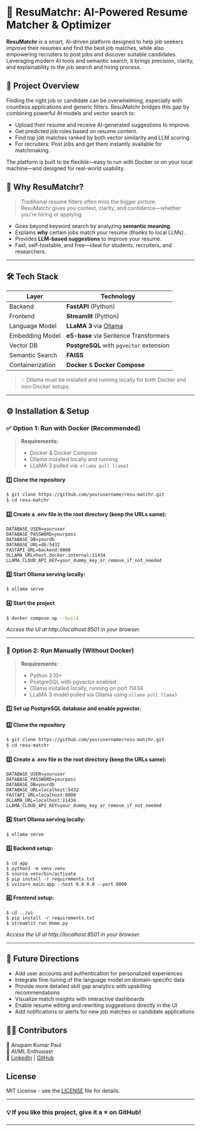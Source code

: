 # 🧠 ResuMatchr: AI-Powered Resume Matcher & Optimizer
**ResuMatchr** is a smart, AI-driven platform designed to help job seekers improve their resumes and find the best job matches, while also empowering recruiters to post jobs and discover suitable candidates. Leveraging modern AI tools and semantic search, it brings precision, clarity, and explainability to the job search and hiring process.

## 🚀 Project Overview
Finding the right job or candidate can be overwhelming, especially with countless applications and generic filters. ResuMatchr bridges this gap by combining powerful AI models and vector search to:
- Upload their resume and receive AI-generated suggestions to improve.
- Get predicted job roles based on resume content.
- Find top job matches ranked by both vector similarity and LLM scoring.
- For recruiters: Post jobs and get them instantly available for matchmaking.

The platform is built to be flexible—easy to run with Docker or on your local machine—and designed for real-world usability.

## 🎯 Why ResuMatchr?

> Traditional resume filters often miss the bigger picture.  
> ResuMatchr gives you context, clarity, and confidence—whether you're hiring or applying.

- Goes beyond keyword search by analyzing **semantic meaning**.
- Explains **why** certain jobs match your resume (thanks to local LLMs).
- Provides **LLM-based suggestions** to improve your resume.
- Fast, self-hostable, and free—ideal for students, recruiters, and researchers.

---

## 🛠️ Tech Stack

| Layer            | Technology                                           |
|------------------|-------------------------------------------------------|
| Backend          | **FastAPI** (Python)                                  |
| Frontend         | **Streamlit** (Python)                                |
| Language Model   | **LLaMA 3** via [Ollama](https://ollama.com/)         |
| Embedding Model  | **e5-base** via Sentence Transformers                 |
| Vector DB        | **PostgreSQL** with `pgvector` extension              |
| Semantic Search  | **FAISS**                                             |
| Containerization | **Docker** & **Docker Compose**                       |

> 💡 Ollama must be installed and running locally for both Docker and non-Docker setups.

---

## ⚙️ Installation & Setup
### ✅ Option 1: Run with Docker (Recommended)
> **Requirements:**
> - Docker & Docker Compose
> - Ollama installed locally and running
> - LLaMA 3 pulled via: `ollama pull llama3`

#### 1️⃣ Clone the repository
```bash
$ git clone https://github.com/yourusername/resu-matchr.git
$ cd resu-matchr
```
#### 2️⃣ Create a .env file in the root directory (keep the URLs same):
```
DATABASE_USER=youruser
DATABASE_PASSWORD=yourpass
DATABASE_DB=yourdb
DATABASE_URL=db:5432
FASTAPI_URL=backend:8000
OLLAMA_URL=host.docker.internal:11434
LLAMA_CLOUD_API_KEY=your_dummy_key_or_remove_if_not_needed
```
#### 3️⃣ Start Ollama serving locally:
```bash
$ ollama serve
```
#### 4️⃣ Start the project
```bash
$ docker compose up --build
```
*Access the UI at http://localhost:8501 in your browser.*

---
### 🧪 Option 2: Run Manually (Without Docker)
> **Requirements:**
> - Python 3.10+
> - PostgreSQL with pgvector enabled
> - Ollama installed locally, running on port 11434
> - LLaMA 3 model pulled via Ollama using `ollama pull llama3`

#### 1️⃣ Set up PostgreSQL database and enable pgvector.
#### 2️⃣ Clone the repository
```bash
$ git clone https://github.com/yourusername/resu-matchr.git
$ cd resu-matchr
```
#### 3️⃣ Create a .env file in the root directory (keep the URLs same):
```
DATABASE_USER=youruser
DATABASE_PASSWORD=yourpass
DATABASE_DB=yourdb
DATABASE_URL=localhost:5432
FASTAPI_URL=localhost:8000
OLLAMA_URL=localhost:11434
LLAMA_CLOUD_API_KEY=your_dummy_key_or_remove_if_not_needed
```
#### 4️⃣ Start Ollama serving locally:
```bash
$ ollama serve
```
#### 5️⃣ Backend setup:
```
$ cd app
$ python3 -m venv venv
$ source venv/bin/activate
$ pip install -r requirements.txt
$ uvicorn main:app --host 0.0.0.0 --port 8000
```
#### 6️⃣ Frontend setup:
```
$ cd ../ui
$ pip install -r requirements.txt
$ streamlit run Home.py
```
*Access the UI at http://localhost:8501 in your browser.*

---
## 🔮 Future Directions
- Add user accounts and authentication for personalized experiences
- Integrate fine-tuning of the language model on domain-specific data
- Provide more detailed skill gap analytics with upskilling recommendations
- Visualize match insights with interactive dashboards
- Enable resume editing and rewriting suggestions directly in the UI
- Add notifications or alerts for new job matches or candidate applications


## 👨‍💻 Contributors
👤 Anupam Kumar Paul  
📌 AI/ML Enthusiast  
🔗 [LinkedIn](https://www.linkedin.com/in/anupamkumarpaul/) | [GitHub](https://github.com/anupamkumarpaul2005)

## License
MIT License - see the [LICENSE](LICENSE) file for details.

---
### 💡 If you like this project, give it a ⭐ on GitHub!
---
